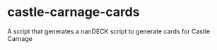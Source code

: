 # castle-carnage-cards
A script that generates a nanDECK script to generate cards for Castle Carnage
